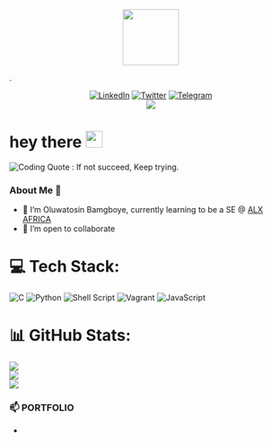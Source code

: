 <div id="header" align="center">
  <img src="https://media.giphy.com/media/M9gbBd9nbDrOTu1Mqx/giphy.gif" width="100"/>
</div>

.<p align="center">
[![LinkedIn](https://img.shields.io/badge/LinkedIn-%230077B5.svg?logo=linkedin&logoColor=white)](https://www.linkedin.com/in/bamgboye-oluwatosin-9a258883/)
[![Twitter](https://img.shields.io/badge/Twitter-%231DA1F2.svg?logo=Twitter&logoColor=white)](https://twitter.com/HordunTech) [![Telegram](https://img.shields.io/badge/Telegram-%231DA1F2.svg?logo=Telegram&logoColor=white)](https://t.me/horduntech)<br> [![](https://visitcount.itsvg.in/api?id=hordunlarmy&icon=0&color=0)](https://visitcount.itsvg.in)
  </p>

<h1>
hey there
<img src="https://media.giphy.com/media/hvRJCLFzcasrR4ia7z/giphy.gif" width="30px"/>
</h1>

<picture> <source media="(prefers-color-scheme: dark)" srcset="https://i.imgur.com/gmq7zZY.jpg"> <source media="(prefers-color-scheme: light)" srcset="https://i.imgur.com/kMMDHVM.jpg"> <img alt="Coding Quote : If not succeed, Keep trying." src="https://i.imgur.com/kMMDHVM.jpg"> </picture>

### About Me 👋

<!--
**Hordunlarmy/Hordunlarmy** is a ✨ _special_ ✨ repository because its `README.md` (this file) appears on your GitHub profile.

Here are some ideas to get you started:

- 🔭 I’m currently working on ...
-->
- 🌱 I’m Oluwatosin Bamgboye, currently learning to be a SE @ [ALX AFRICA](https://www.alxafrica.com/)
- 👯 I’m open to collaborate
<!-- 🤔 I’m looking for help with ...
- 💬 Ask me about ...
- 📫 How to reach me: ...
- 😄 Pronouns: ...

- ⚡ Favorite Coding Quote : While (!(succeed = try ()));
-->

# 💻 Tech Stack:
![C](https://img.shields.io/badge/c-%2300599C.svg?style=for-the-badge&logo=c&logoColor=white) ![Python](https://img.shields.io/badge/python-3670A0?style=for-the-badge&logo=python&logoColor=ffdd54) ![Shell Script](https://img.shields.io/badge/shell_script-%23121011.svg?style=for-the-badge&logo=gnu-bash&logoColor=white) ![Vagrant](https://img.shields.io/badge/vagrant-%231563FF.svg?style=for-the-badge&logo=vagrant&logoColor=white) ![JavaScript](https://img.shields.io/badge/javascript-%23323330.svg?style=for-the-badge&logo=javascript&logoColor=%23F7DF1E)

# 📊 GitHub Stats:
![](https://github-readme-stats.vercel.app/api?username=hordunlarmy&theme=radical&hide_border=false&include_all_commits=false&count_private=true)<br/>
![](https://github-readme-streak-stats.herokuapp.com/?user=hordunlarmy&theme=radical&hide_border=false)<br/>
![](https://github-readme-stats.vercel.app/api/top-langs/?username=hordunlarmy&theme=radical&hide_border=false&include_all_commits=false&count_private=true&layout=compact)

### 📫 PORTFOLIO
*
